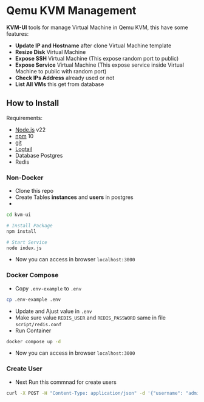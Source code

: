 # Qemu KVM Management
**KVM-UI** tools for manage Virtual Machine in Qemu KVM, this have some features: 
- **Update IP and Hostname** after clone Virtual Machine template
- **Resize Disk** Virtual Machine
- **Expose SSH** Virtual Machine (This expose random port to public)
- **Expose Service** Virtual Machine (This expose service inside Virtual Machine to public with random port)
- **Check IPs Address** already used or not
- **List All VMs** this get from database

## How to Install
Requirements:
- [Node.js](https://nodejs.org/en/download/) v22
- [npm](https://docs.npmjs.com/cli/) 10
- [git](https://pm2.keymetrics.io/)
- [Logtail](https://betterstack.com/logs)
- Database Postgres
- Redis

### Non-Docker
- Clone this repo
- Create Tables **instances** and **users** in postgres
- 
```bash
cd kvm-ui

# Install Package
npm install

# Start Service
node index.js
```
- Now you can access in browser `localhost:3000`

### Docker Compose
- Copy `.env-example` to `.env`
```bash
cp .env-example .env
```
- Update and Ajust value in `.env`
- Make sure value `REDIS_USER` and `REDIS_PASSWORD` same in file `script/redis.conf`
- Run Container
```bash
docker compose up -d
```
- Now you can access in browser `localhost:3000`

### Create User
- Next Run this commnad for create users
```bash
curl -X POST -H "Content-Type: application/json" -d '{"username": "admin", "password": "3HEQ7AJ28SDNNC"}' http://localhost:3000/register
```